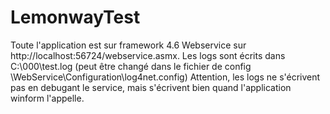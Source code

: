 # LemonwayTest

Toute l'application est sur framework 4.6
Webservice sur http://localhost:56724/webservice.asmx.
Les logs sont écrits dans C:\000\test.log (peut être changé dans le fichier de config \WebService\Configuration\log4net.config)
Attention, les logs ne s'écrivent pas en debugant le service, mais s'écrivent bien quand l'application winform l'appelle.
